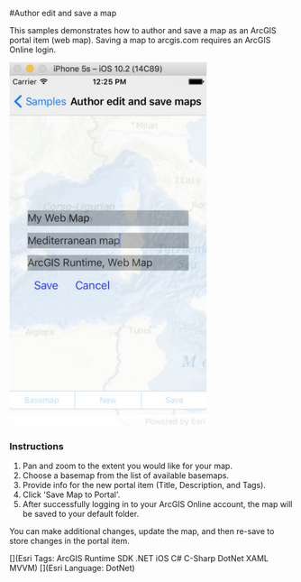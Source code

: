 #Author edit and save a map

This samples demonstrates how to author and save a map as an ArcGIS portal item (web map). Saving a map to arcgis.com requires an ArcGIS Online login.

<img src="AuthorEditSaveMap.jpg" width="350"/>

### Instructions

1) Pan and zoom to the extent you would like for your map. 
2) Choose a basemap from the list of available basemaps. 
3) Provide info for the new portal item (Title, Description, and Tags). 
4) Click 'Save Map to Portal'. 
5) After successfully logging in to your ArcGIS Online account, the map will be saved to your default folder.

You can make additional changes, update the map, and then re-save to store changes in the portal item.

[](Esri Tags: ArcGIS Runtime SDK .NET iOS C# C-Sharp DotNet XAML MVVM)
[](Esri Language: DotNet)